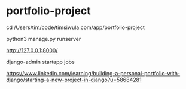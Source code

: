 # portfolio-project


cd /Users/tim/code/timsiwula.com/app/portfolio-project

python3 manage.py runserver


http://127.0.0.1:8000/





django-admin startapp jobs


https://www.linkedin.com/learning/building-a-personal-portfolio-with-django/starting-a-new-project-in-django?u=58684281












